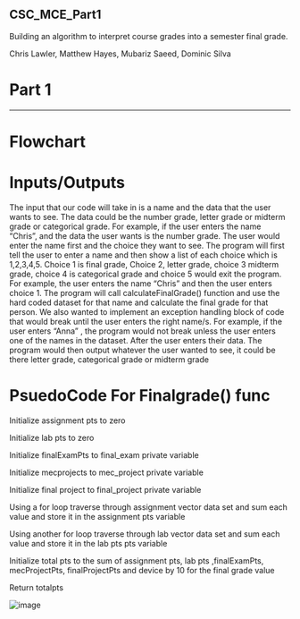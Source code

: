 ## CSC_MCE_Part1

Building an algorithm to interpret course grades into a semester final grade.

Chris Lawler, Matthew Hayes, Mubariz Saeed, Dominic Silva

# Part 1
_________________________________________________________________________________________________________________________________________________________________________
# Flowchart 






# Inputs/Outputs
The input that our code will take in is a name and the data that the user wants to see. The data could be the number grade, letter grade or midterm grade or categorical grade. For example, if the user enters the name “Chris”, and the data the user wants is the number grade. The user would enter the name first and the choice they want to see. The program will first tell the user to enter a name and then show a list of each choice which is 1,2,3,4,5. Choice 1 is final grade, Choice 2, letter grade, choice 3 midterm grade, choice 4 is categorical grade and choice 5 would exit the program. For example, the user enters the name “Chris” and then the user enters choice 1. The program will call calculateFinalGrade() function and use the hard coded dataset for that name and calculate the final grade for that person. We also wanted to implement an exception handling block of code that would break until the user enters the right name/s. For example, if the user enters “Anna” , the program would not break unless the user enters one of the names in the dataset. After the user enters their data. The program would then output whatever the user wanted to see, it could be there letter grade, categorical grade or midterm grade



# PsuedoCode For Finalgrade() func
Initialize assignment pts to zero

Initialize lab pts to zero

Initialize finalExamPts to final_exam private variable 

Initialize mecprojects to mec_project private variable 

Initialize final project to final_project private variable

Using a for loop traverse through assignment vector data set and sum each value and store it in the assignment pts variable

Using another for loop traverse through lab vector data set and sum each value and store it in the lab pts pts variable

Initialize total pts to the sum of assignment pts, lab pts ,finalExamPts, mecProjectPts, finalProjectPts and device by 10 for the final grade value

Return totalpts 

![image](https://user-images.githubusercontent.com/98554125/198723424-be053a11-851e-42b4-8079-db8228211be6.png)

